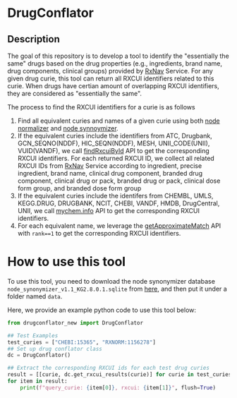 # DrugConflator

## Description
The goal of this repository is to develop a tool to identify the "essentially the same" drugs based on the drug properties (e.g., ingredients, brand name, drug components, clinical groups) provided by [RxNav](https://mor.nlm.nih.gov/RxNav/) Service. For any given drug curie, this tool can return all RXCUI identifiers related to this curie. When drugs have certian amount of overlapping RXCUI identifiers, they are considered as "essentially the same".

The process to find the RXCUI identifiers for a curie is as follows
 1. Find all equivalent curies and names of a given curie using both [node normalizer](https://github.com/TranslatorSRI/NodeNormalization) and [node synnoymizer](https://github.com/RTXteam/RTX/tree/master/code/ARAX/NodeSynonymizer).
 2. If the equivalent curies include the identifiers from ATC, Drugbank, GCN_SEQNO(NDDF), HIC_SEQN(NDDF), MESH, UNII_CODE(UNII), VUID(VANDF), we call [findRxcuiById](https://lhncbc.nlm.nih.gov/RxNav/APIs/api-RxNorm.findRxcuiById.html) API to get the corresponding RXCUI identifiers. For each returned RXCUI ID, we collect all related RXCUI IDs from [RxNav](https://mor.nlm.nih.gov/RxNav/) Service according to ingredient, precise ingredient, brand name, clinical drug component, branded drug component, clinical drug or pack, branded drug or pack, clinical dose form group, and branded dose form group
 3. If the equivalent curies include the identifers from CHEMBL, UMLS, KEGG.DRUG, DRUGBANK, NCIT, CHEBI, VANDF, HMDB, DrugCentral, UNII, we call [mychem.info](https://mychem.info/) API to get the corresponding RXCUI identifiers.
 4. For each equivalent name, we leverage the [getApproximateMatch](https://lhncbc.nlm.nih.gov/RxNav/APIs/api-RxNorm.getApproximateMatch.html) API with `rank==1` to get the corresponding RXCUI identifiers.
     

# How to use this tool
To use this tool, you need to download the node synonymizer database `node_synonymizer_v1.1_KG2.8.0.1.sqlite` from [here](https://pennstateoffice365-my.sharepoint.com/:u:/g/personal/cqm5886_psu_edu/EbVzSgyiIeRCumXtAeCnSPkBTr5_g9lQ8mukWo9y3JDBzQ?e=yAXxsg), and then put it under a folder named `data`.


Here, we provide an example python code to use this tool below:
```python
from drugconflator_new import DrugConflator

## Test Examples
test_curies = ["CHEBI:15365", "RXNORM:1156278"]
## Set up drug conflator class
dc = DrugConflator()

## Extract the corresponding RXCUI ids for each test drug curies
result = [[curie, dc.get_rxcui_results(curie)] for curie in test_curies]
for item in result:
    print(f"query_curie: {item[0]}, rxcui: {item[1]}", flush=True)
```